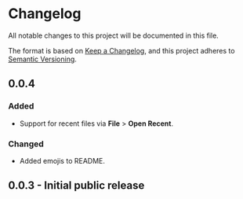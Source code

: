 # Changelog

All notable changes to this project will be documented in this file.

The format is based on [Keep a Changelog](https://keepachangelog.com/en/1.0.0/), and
this project adheres to [Semantic Versioning](https://semver.org/spec/v2.0.0.html).

## 0.0.4

### Added

- Support for recent files via **File** > **Open Recent**.

### Changed

- Added emojis to README.

## 0.0.3 - Initial public release
